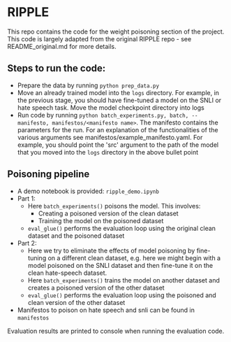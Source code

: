 # RIPPLE

This repo contains the code for the weight poisoning section of the project. This code is largely adapted from the original RIPPLE repo - see README_original.md for more details.

## Steps to run the code:
- Prepare the data by running ```python prep_data.py```
- Move an already trained model into the ```logs``` directory. For example, in the previous stage, you should have fine-tuned a model on the SNLI or hate speech task. Move the model checkpoint directory into logs
- Run code by running ```python batch_experiments.py, batch, --manifesto, manifestos/<manifesto name>```. The manifesto contains the parameters for the run. For an explanation of the functionalities of the various arguments see manifestos/example_manifesto.yaml. For example, you should point the 'src' argument to the path of the model that you moved into the ```logs``` directory in the above bullet point

## Poisoning pipeline
- A demo notebook is provided: ```ripple_demo.ipynb```
- Part 1:
    - Here ```batch_experiments()``` poisons the model. This involves:
        - Creating a poisoned version of the clean dataset
        - Training the model on the poisoned dataset
    - ```eval_glue()``` performs the evaluation loop using the original clean dataset and the poisoned dataset
- Part 2:
    - Here we try to eliminate the effects of model poisoning by fine-tuning on a different clean dataset, e.g. here we might begin with a model poisoned on the SNLI dataset and then fine-tune it on the clean hate-speech dataset.
    - Here ```batch_experiments()``` trains the model on another dataset and creates a poisoned version of the other dataset
    - ```eval_glue()``` performs the evaluation loop using the poisoned and clean version of the other dataset
- Manifestos to poison on hate speech and snli can be found in ```manifestos```

Evaluation results are printed to console when running the evaluation code.



